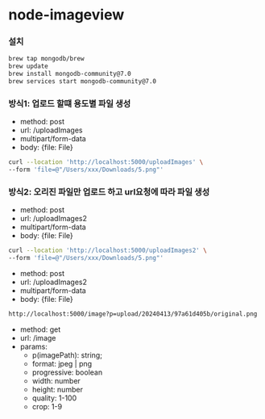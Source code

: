 # node-imageview

### 설치

```sh
brew tap mongodb/brew
brew update
brew install mongodb-community@7.0
brew services start mongodb-community@7.0
```


### 방식1: 업로드 할떄 용도별 파일 생성

- method: post
- url: /uploadImages
- multipart/form-data
- body: {file: File}

```sh
curl --location 'http://localhost:5000/uploadImages' \
--form 'file=@"/Users/xxx/Downloads/5.png"'
```

### 방식2: 오리진 파일만 업로드 하고 url요청에 따라 파일 생성

- method: post
- url: /uploadImages2
- multipart/form-data
- body: {file: File}

```sh
curl --location 'http://localhost:5000/uploadImages2' \
--form 'file=@"/Users/xxx/Downloads/5.png"'
```

- method: post
- url: /uploadImages2
- multipart/form-data
- body: {file: File}

```sh
http://localhost:5000/image?p=upload/20240413/97a61d405b/original.png
```

- method: get
- url: /image
- params:
  - p(imagePath): string;
  - format: jpeg | png
  - progressive: boolean
  - width: number
  - height: number
  - quality: 1-100
  - crop: 1-9